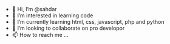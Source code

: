 - 👋 Hi, I’m @sahdar
- 👀 I’m interested in learning code
- 🌱 I’m currently learning html, css, javascript, php and python
- 💞️ I’m looking to collaborate on pro developor
- 📫 How to reach me ...

<!---
sahdar/sahdar is a ✨ special ✨ repository because its `README.md` (this file) appears on your GitHub profile.
You can click the Preview link to take a look at your changes.
--->
